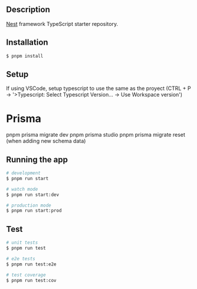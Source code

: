 ## Description

[Nest](https://github.com/nestjs/nest) framework TypeScript starter repository.

## Installation

```bash
$ pnpm install
```

## Setup

If using VSCode, setup typescript to use the same as the proyect (CTRL + P -> '>Typescript: Select Typescript Version... -> Use Workspace version')

# Prisma

pnpm prisma migrate dev
pnpm prisma studio
pnpm prisma migrate reset (when adding new schema data)

## Running the app

```bash
# development
$ pnpm run start

# watch mode
$ pnpm run start:dev

# production mode
$ pnpm run start:prod
```

## Test

```bash
# unit tests
$ pnpm run test

# e2e tests
$ pnpm run test:e2e

# test coverage
$ pnpm run test:cov
```
